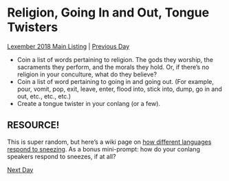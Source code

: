 # Religion, Going In and Out, Tongue Twisters
[Lexember 2018 Main Listing](_prompts/r-conlangs/lexember/2018/toc_lex18.md) | [Previous Day](_prompts/r-conlangs/lexember/2018/prompts/w3/19.md)

+ Coin a list of words pertaining to religion. The gods they worship, the sacraments they perform, and the morals they hold. Or, if there’s no religion in your conculture, what do they believe?
+ Coin a list of word pertaining to going in and going out. (For example, pour, vomit, pop, exit, leave, enter, flood into, stick into, dump, go in and out, etc., etc., etc.)
+ Create a tongue twister in your conlang (or a few).

## RESOURCE!

This is super random, but here’s a wiki page on [how different languages respond to sneezing](https://en.wikipedia.org/wiki/Responses_to_sneezing). As a bonus mini-prompt: how do your conlang speakers respond to sneezes, if at all?

[Next Day](_prompts/r-conlangs/lexember/2018/prompts/w3/21.md)